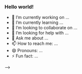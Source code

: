 ### Hello world! 





- 🔭 I’m currently working on ...
- 🌱 I’m currently learning ...
- 👯 I’m looking to collaborate on ...
- 🤔 I’m looking for help with ...
- 💬 Ask me about ...
- 📫 How to reach me: ...
- 😄 Pronouns: ...
- ⚡ Fun fact: ...


-->

<!--
[![trophy](https://github-profile-trophy.vercel.app/?username=kimtjrgus&theme=onedark)](https://github.com/ryo-ma/github-profile-trophy)
